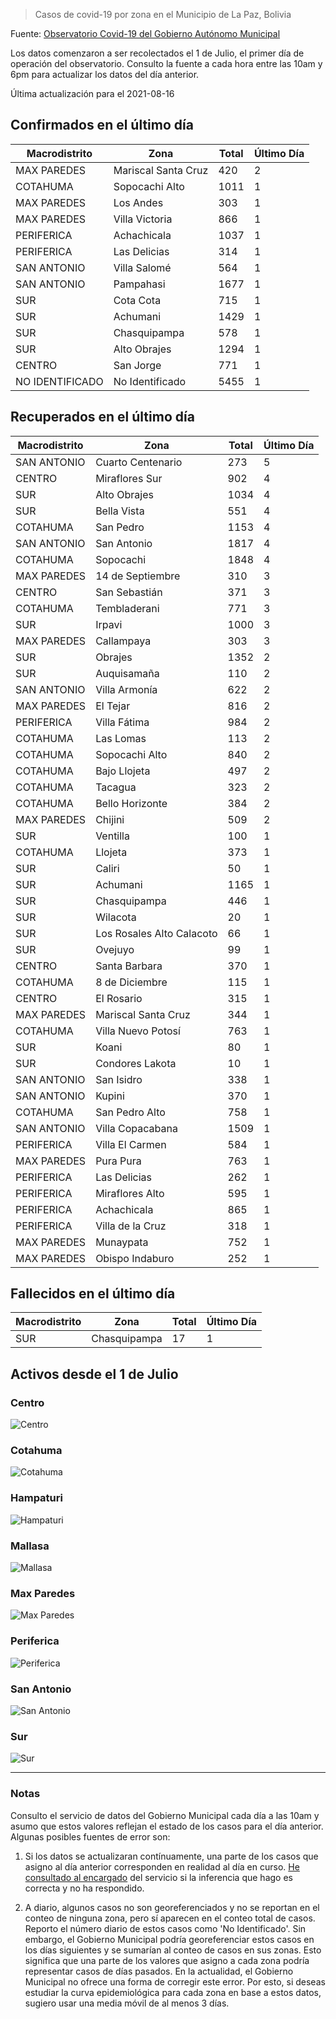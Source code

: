 > Casos de covid-19 por zona en el Municipio de La Paz, Bolivia

Fuente: [Observatorio Covid-19 del Gobierno Autónomo Municipal](http://observatoriocovid19.lapaz.bo/observatorio/index.php/datos-abiertos-covid)

Los datos comenzaron a ser recolectados el 1 de Julio, el primer día de operación del observatorio. Consulto la fuente a cada hora entre las 10am y 6pm para actualizar los datos del día anterior.

Última actualización para el 2021-08-16

## Confirmados en el último día

| Macrodistrito   | Zona                |   Total |   Último Día |
|-----------------|---------------------|---------|--------------|
| MAX PAREDES     | Mariscal Santa Cruz |     420 |            2 |
| COTAHUMA        | Sopocachi Alto      |    1011 |            1 |
| MAX PAREDES     | Los Andes           |     303 |            1 |
| MAX PAREDES     | Villa Victoria      |     866 |            1 |
| PERIFERICA      | Achachicala         |    1037 |            1 |
| PERIFERICA      | Las Delicias        |     314 |            1 |
| SAN ANTONIO     | Villa Salomé        |     564 |            1 |
| SAN ANTONIO     | Pampahasi           |    1677 |            1 |
| SUR             | Cota Cota           |     715 |            1 |
| SUR             | Achumani            |    1429 |            1 |
| SUR             | Chasquipampa        |     578 |            1 |
| SUR             | Alto Obrajes        |    1294 |            1 |
| CENTRO          | San Jorge           |     771 |            1 |
| NO IDENTIFICADO | No Identificado     |    5455 |            1 |

## Recuperados en el último día

| Macrodistrito   | Zona                      |   Total |   Último Día |
|-----------------|---------------------------|---------|--------------|
| SAN ANTONIO     | Cuarto Centenario         |     273 |            5 |
| CENTRO          | Miraflores Sur            |     902 |            4 |
| SUR             | Alto Obrajes              |    1034 |            4 |
| SUR             | Bella Vista               |     551 |            4 |
| COTAHUMA        | San Pedro                 |    1153 |            4 |
| SAN ANTONIO     | San Antonio               |    1817 |            4 |
| COTAHUMA        | Sopocachi                 |    1848 |            4 |
| MAX PAREDES     | 14 de Septiembre          |     310 |            3 |
| CENTRO          | San Sebastián             |     371 |            3 |
| COTAHUMA        | Tembladerani              |     771 |            3 |
| SUR             | Irpavi                    |    1000 |            3 |
| MAX PAREDES     | Callampaya                |     303 |            3 |
| SUR             | Obrajes                   |    1352 |            2 |
| SUR             | Auquisamaña               |     110 |            2 |
| SAN ANTONIO     | Villa Armonía             |     622 |            2 |
| MAX PAREDES     | El Tejar                  |     816 |            2 |
| PERIFERICA      | Villa Fátima              |     984 |            2 |
| COTAHUMA        | Las Lomas                 |     113 |            2 |
| COTAHUMA        | Sopocachi Alto            |     840 |            2 |
| COTAHUMA        | Bajo Llojeta              |     497 |            2 |
| COTAHUMA        | Tacagua                   |     323 |            2 |
| COTAHUMA        | Bello Horizonte           |     384 |            2 |
| MAX PAREDES     | Chijini                   |     509 |            2 |
| SUR             | Ventilla                  |     100 |            1 |
| COTAHUMA        | Llojeta                   |     373 |            1 |
| SUR             | Caliri                    |      50 |            1 |
| SUR             | Achumani                  |    1165 |            1 |
| SUR             | Chasquipampa              |     446 |            1 |
| SUR             | Wilacota                  |      20 |            1 |
| SUR             | Los Rosales Alto Calacoto |      66 |            1 |
| SUR             | Ovejuyo                   |      99 |            1 |
| CENTRO          | Santa Barbara             |     370 |            1 |
| COTAHUMA        | 8 de Diciembre            |     115 |            1 |
| CENTRO          | El Rosario                |     315 |            1 |
| MAX PAREDES     | Mariscal Santa Cruz       |     344 |            1 |
| COTAHUMA        | Villa Nuevo Potosí        |     763 |            1 |
| SUR             | Koani                     |      80 |            1 |
| SUR             | Condores Lakota           |      10 |            1 |
| SAN ANTONIO     | San Isidro                |     338 |            1 |
| SAN ANTONIO     | Kupini                    |     370 |            1 |
| COTAHUMA        | San Pedro Alto            |     758 |            1 |
| SAN ANTONIO     | Villa Copacabana          |    1509 |            1 |
| PERIFERICA      | Villa El Carmen           |     584 |            1 |
| MAX PAREDES     | Pura Pura                 |     763 |            1 |
| PERIFERICA      | Las Delicias              |     262 |            1 |
| PERIFERICA      | Miraflores Alto           |     595 |            1 |
| PERIFERICA      | Achachicala               |     865 |            1 |
| PERIFERICA      | Villa de la Cruz          |     318 |            1 |
| MAX PAREDES     | Munaypata                 |     752 |            1 |
| MAX PAREDES     | Obispo Indaburo           |     252 |            1 |

## Fallecidos en el último día

| Macrodistrito   | Zona         |   Total |   Último Día |
|-----------------|--------------|---------|--------------|
| SUR             | Chasquipampa |      17 |            1 |

## Activos desde el 1 de Julio

### Centro

![Centro](plots/activos_centro.png)

### Cotahuma

![Cotahuma](plots/activos_cotahuma.png)

### Hampaturi

![Hampaturi](plots/activos_hampaturi.png)

### Mallasa

![Mallasa](plots/activos_mallasa.png)

### Max Paredes

![Max Paredes](plots/activos_max_paredes.png)

### Periferica

![Periferica](plots/activos_periferica.png)

### San Antonio

![San Antonio](plots/activos_san_antonio.png)

### Sur

![Sur](plots/activos_sur.png)

---

### Notas

Consulto el servicio de datos del Gobierno Municipal cada día a las 10am y asumo que estos valores reflejan el estado de los casos para el día anterior. Algunas posibles fuentes de error son:

1. Si los datos se actualizaran contínuamente, una parte de los casos que asigno al día anterior corresponden en realidad al día en curso. [He consultado al encargado](https://twitter.com/mauforonda/status/1278727234765959168) del servicio si la inferencia que hago es correcta y no ha respondido.

2. A diario, algunos casos no son georeferenciados y no se reportan en el conteo de ninguna zona, pero sí aparecen en el conteo total de casos. Reporto el número diario de estos casos como 'No Identificado'.  Sin embargo, el Gobierno Municipal podría georeferenciar estos casos en los días siguientes y se sumarían al conteo de casos en sus zonas. Esto significa que una parte de los valores que asigno a cada zona podría representar casos de días pasados. En la actualidad, el Gobierno Municipal no ofrece una forma de corregir este error. Por esto, si deseas estudiar la curva epidemiológica para cada zona en base a estos datos, sugiero usar una media móvil de al menos 3 días.